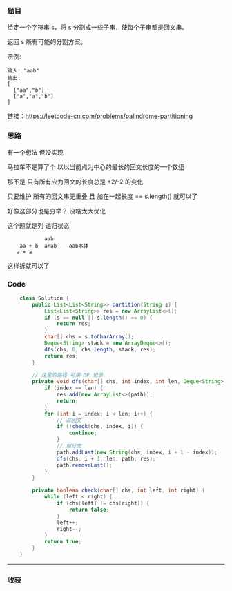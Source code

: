### 题目

给定一个字符串 s，将 s 分割成一些子串，使每个子串都是回文串。

返回 s 所有可能的分割方案。

示例:
```
输入: "aab"
输出:
[
  ["aa","b"],
  ["a","a","b"]
]
```
链接：https://leetcode-cn.com/problems/palindrome-partitioning

### 思路

有一个想法 但没实现

马拉车不是算了个 以以当前点为中心的最长的回文长度的一个数组

那不是 只有所有应为回文的长度总是 +2/-2 的变化 

只要维护 所有的回文串无重叠 且 加在一起长度 == s.length() 就可以了 

好像这部分也是穷举？ 没啥太大优化

这个题就是列 递归状态 

```
            aab
    aa + b  a+ab    aab本体
   a + a   
```

这样拆就可以了

### Code
```java
    class Solution {
        public List<List<String>> partition(String s) {
            List<List<String>> res = new ArrayList<>();
            if (s == null || s.length() == 0) {
                return res;
            }
            char[] chs = s.toCharArray();
            Deque<String> stack = new ArrayDeque<>();
            dfs(chs, 0, chs.length, stack, res);
            return res;
        }
        
        // 这里的路径 可用 DP 记录
        private void dfs(char[] chs, int index, int len, Deque<String> path, List<List<String>> res) {
            if (index == len) {
                res.add(new ArrayList<>(path));
                return;
            }
            for (int i = index; i < len; i++) {
                // 非回文
                if (!check(chs, index, i)) {
                    continue;
                }
                // 加分支
                path.addLast(new String(chs, index, i + 1 - index));
                dfs(chs, i + 1, len, path, res);
                path.removeLast();
            }
        }

        private boolean check(char[] chs, int left, int right) {
            while (left < right) {
                if (chs[left] != chs[right]) {
                    return false;
                }
                left++;
                right--;
            }
            return true;
        }
    }
```
*** 
### 收获
